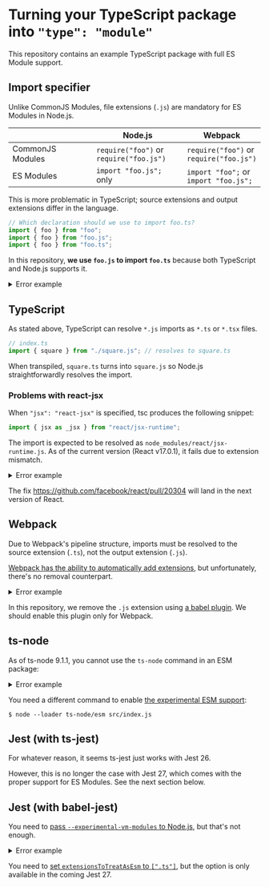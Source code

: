 # Turning your TypeScript package into `"type": "module"`

This repository contains an example TypeScript package with full ES Module support.

## Import specifier

Unlike CommonJS Modules, file extensions (`.js`) are mandatory for ES Modules in Node.js.

| | Node.js | Webpack |
|---|---|---|
| CommonJS Modules | `require("foo")` or <br> `require("foo.js")` | `require("foo")` or <br> `require("foo.js")` |
| ES Modules | `import "foo.js";` only | `import "foo";` or <br> `import "foo.js";` |

This is more problematic in TypeScript; source extensions and output extensions differ in the language.

```typescript
// Which declaration should we use to import foo.ts?
import { foo } from "foo";
import { foo } from "foo.js";
import { foo } from "foo.ts";
```

In this repository, **we use `foo.js` to import `foo.ts`** because both TypeScript and Node.js supports it.

<details><summary>Error example</summary>

```
# TypeScript's error for an attempt to import .ts files
src/index.ts:1:21 - error TS2691: An import path cannot end with a '.ts' extension. Consider importing './square' instead.

1 import { square } from "./square.ts";
                         ~~~~~~~~~~~~~


Found 1 error.
```

</details>

## TypeScript

As stated above, TypeScript can resolve `*.js` imports as `*.ts` or `*.tsx` files.

```typescript
// index.ts
import { square } from "./square.js"; // resolves to square.ts
```

When transpiled, `square.ts` turns into `square.js` so Node.js straightforwardly resolves the import.

### Problems with react-jsx

When `"jsx": "react-jsx"` is specified, tsc produces the following snippet:

```typescript
import { jsx as _jsx } from "react/jsx-runtime";
```

The import is expected to be resolved as `node_modules/react/jsx-runtime.js`. As of the current version (React v17.0.1), it fails due to extension mismatch.

<details><summary>Error example</summary>

```
internal/process/esm_loader.js:74
    internalBinding('errors').triggerUncaughtException(
                              ^

Error [ERR_MODULE_NOT_FOUND]: Cannot find module '$CWD/node_modules/react/jsx-runtime' imported from $CWD/dist-ts/App.js
Did you mean to import react/jsx-runtime.js?
    at finalizeResolution (internal/modules/esm/resolve.js:276:11)
    at moduleResolve (internal/modules/esm/resolve.js:699:10)
    at Loader.defaultResolve [as _resolve] (internal/modules/esm/resolve.js:810:11)
    at Loader.resolve (internal/modules/esm/loader.js:86:40)
    at Loader.getModuleJob (internal/modules/esm/loader.js:230:28)
    at ModuleWrap.<anonymous> (internal/modules/esm/module_job.js:56:40)
    at link (internal/modules/esm/module_job.js:55:36) {
  code: 'ERR_MODULE_NOT_FOUND'
}
```

</details>

The fix https://github.com/facebook/react/pull/20304 will land in the next version of React.

## Webpack

Due to Webpack's pipeline structure, imports must be resolved to the source extension (`.ts`), not the output extension (`.js`).

[Webpack has the ability to automatically add extensions](https://webpack.js.org/configuration/resolve/#resolveextensions), but unfortunately, there's no removal counterpart.

<details><summary>Error example</summary>

```
asset index.js 2.42 KiB [emitted] (name: index)
runtime modules 274 bytes 1 module
./index.ts 194 bytes [built] [code generated]

ERROR in ./index.ts 1:0-31
Module not found: Error: Can't resolve './square.js' in '$CWD/src'
resolve './square.js' in '$CWD/src'
  using description file: $CWD/package.json (relative path: ./src)
    using description file: $CWD/package.json (relative path: ./src/square.js)
      no extension
        $CWD/src/square.js doesn't exist
      .wasm
        $CWD/src/square.js.wasm doesn't exist
      .mjs
        $CWD/src/square.js.mjs doesn't exist
      .js
        $CWD/src/square.js.js doesn't exist
      .jsx
        $CWD/src/square.js.jsx doesn't exist
      .ts
        $CWD/src/square.js.ts doesn't exist
      .tsx
        $CWD/src/square.js.tsx doesn't exist
      .json
        $CWD/src/square.js.json doesn't exist
      as directory
        $CWD/src/square.js doesn't exist
```

</details>

In this repository, we remove the `.js` extension using [a babel plugin](https://www.npmjs.com/package/babel-plugin-replace-import-extension). We should enable this plugin only for Webpack.

## ts-node

As of ts-node 9.1.1, you cannot use the `ts-node` command in an ESM package:

<details><summary>Error example</summary>

```
TypeError [ERR_UNKNOWN_FILE_EXTENSION]: Unknown file extension ".ts" for $CWD/src/index.ts
    at Loader.defaultGetFormat [as _getFormat] (internal/modules/esm/get_format.js:71:15)
    at Loader.getFormat (internal/modules/esm/loader.js:102:42)
    at Loader.getModuleJob (internal/modules/esm/loader.js:231:31)
    at Loader.import (internal/modules/esm/loader.js:165:17)
    at Object.loadESM (internal/process/esm_loader.js:68:5)
```

</details>

You need a different command to enable [the experimental ESM support](https://github.com/TypeStrong/ts-node/issues/1007):

```
$ node --loader ts-node/esm src/index.js
```

## Jest (with ts-jest)

For whatever reason, it seems ts-jest just works with Jest 26.

However, this is no longer the case with Jest 27, which comes with the proper support for ES Modules. See the next section below.

## Jest (with babel-jest)

You need to [pass `--experimental-vm-modules` to Node.js](https://jestjs.io/docs/en/ecmascript-modules), but that's not enough.

<details><summary>Error example</summary>

```
$ node --experimental-vm-modules node_modules/.bin/jest --config=jest-babel.config.ts
(node:27619) ExperimentalWarning: VM Modules is an experimental feature. This feature could change at any time
(Use `node --trace-warnings ...` to show where the warning was created)
(node:27660) ExperimentalWarning: VM Modules is an experimental feature. This feature could change at any time
(Use `node --trace-warnings ...` to show where the warning was created)
(node:27654) ExperimentalWarning: VM Modules is an experimental feature. This feature could change at any time
(Use `node --trace-warnings ...` to show where the warning was created)
 FAIL  src/square.test.ts
  ● Test suite failed to run

    Jest encountered an unexpected token

    This usually means that you are trying to import a file which Jest cannot parse, e.g. it's not plain JavaScript.

    By default, if Jest sees a Babel config, it will use that to transform your files, ignoring "node_modules".

    Here's what you can do:
     • If you are trying to use ECMAScript Modules, see https://jestjs.io/docs/en/ecmascript-modules for how to enable it.
     • To have some of your "node_modules" files transformed, you can specify a custom "transformIgnorePatterns" in your config.
     • If you need a custom transformation specify a "transform" option in your config.
     • If you simply want to mock your non-JS modules (e.g. binary assets) you can stub them out with the "moduleNameMapper" config option.

    You'll find more details and examples of these config options in the docs:
    https://jestjs.io/docs/en/configuration.html

    Details:

    $CWD/src/square.test.ts:1
    ({"Object.<anonymous>":function(module,exports,require,__dirname,__filename,global,jest){import { square } from "./square";
                                                                                             ^^^^^^

    SyntaxError: Cannot use import statement outside a module

      at Runtime.createScriptFromCode (node_modules/jest-runtime/build/index.js:1350:14)

Test Suites: 1 failed, 1 total
Tests:       0 total
Snapshots:   0 total
Time:        0.803 s
Ran all test suites.
error Command failed with exit code 1.
```

</details>

You need to [set `extensionsToTreatAsEsm` to `[".ts"]`](https://github.com/facebook/jest/pull/10823), but the option is only available in the coming Jest 27.
